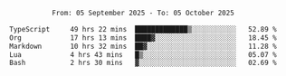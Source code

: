<div align="center">
<p style="text-align: center;">
<!--START_SECTION:waka-->

```txt
From: 05 September 2025 - To: 05 October 2025

TypeScript     49 hrs 22 mins  █████████████▒░░░░░░░░░░░   52.89 %
Org            17 hrs 13 mins  ████▓░░░░░░░░░░░░░░░░░░░░   18.45 %
Markdown       10 hrs 32 mins  ██▓░░░░░░░░░░░░░░░░░░░░░░   11.28 %
Lua            4 hrs 43 mins   █▒░░░░░░░░░░░░░░░░░░░░░░░   05.07 %
Bash           2 hrs 30 mins   ▓░░░░░░░░░░░░░░░░░░░░░░░░   02.69 %
```

<!--END_SECTION:waka-->
</p>
</div>

